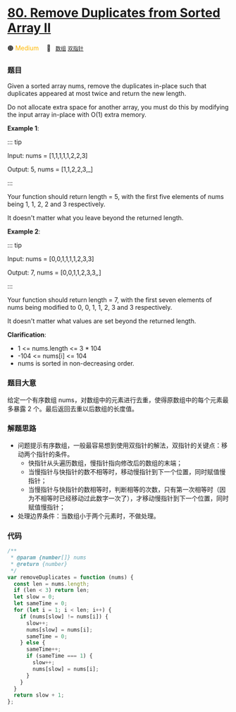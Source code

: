 # [80. Remove Duplicates from Sorted Array II](https://leetcode.com/problems/remove-duplicates-from-sorted-array-ii/)

🟠 <font color=#ffb800>Medium</font>&emsp; 🔖&ensp; [`数组`](../solution/array.md) [`双指针`](../solution/two-pointers.md)

### 题目

Given a sorted array nums, remove the duplicates in-place such that duplicates appeared at most twice and return the new length.

Do not allocate extra space for another array, you must do this by modifying the input array in-place with O(1) extra memory.

**Example 1**:

::: tip

Input: nums = [1,1,1,1,1,2,2,3]

Output: 5, nums = [1,1,2,2,3,_]

:::

Your function should return length = 5, with the first five elements of nums being 1, 1, 2, 2 and 3 respectively.

It doesn't matter what you leave beyond the returned length.

**Example 2**:

::: tip

Input: nums = [0,0,1,1,1,1,2,3,3]

Output: 7, nums = [0,0,1,1,2,3,3,_,_]

:::

Your function should return length = 7, with the first seven elements of nums being modified to 0, 0, 1, 1, 2, 3 and 3 respectively.

It doesn't matter what values are set beyond the returned length.

**Clarification**:

- 1 <= nums.length <= 3 \* 104
- -104 <= nums[i] <= 104
- nums is sorted in non-decreasing order.

### 题目大意

给定一个有序数组 nums，对数组中的元素进行去重，使得原数组中的每个元素最多暴露 2 个。最后返回去重以后数组的长度值。

### 解题思路

- 问题提示有序数组，一般最容易想到使用双指针的解法，双指针的关键点：移动两个指针的条件。
  - 快指针从头遍历数组，慢指针指向修改后的数组的末端；
  - 当慢指针与快指针的数不相等时，移动慢指针到下一个位置，同时赋值慢指针；
  - 当慢指针与快指针的数相等时，判断相等的次数，只有第一次相等时（因为不相等时已经移动过此数字一次了），才移动慢指针到下一个位置，同时赋值慢指针；
- 处理边界条件：当数组小于两个元素时，不做处理。

### 代码

```javascript
/**
 * @param {number[]} nums
 * @return {number}
 */
var removeDuplicates = function (nums) {
  const len = nums.length;
  if (len < 3) return len;
  let slow = 0;
  let sameTime = 0;
  for (let i = 1; i < len; i++) {
    if (nums[slow] != nums[i]) {
      slow++;
      nums[slow] = nums[i];
      sameTime = 0;
    } else {
      sameTime++;
      if (sameTime === 1) {
        slow++;
        nums[slow] = nums[i];
      }
    }
  }
  return slow + 1;
};
```
